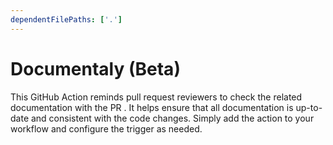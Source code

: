```yaml
---
dependentFilePaths: ['.']
---
```


# Documentaly (Beta)

This GitHub Action reminds pull request reviewers to check the related
documentation with the PR . It helps ensure that all documentation is up-to-date
and consistent with the code changes. Simply add the action to your workflow and
configure the trigger as needed.
